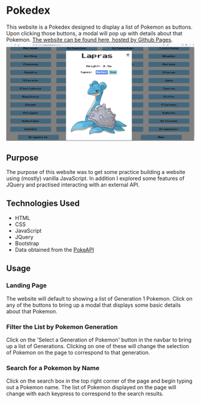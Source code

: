 # Pokedex
This website is a Pokedex designed to display a list of Pokemon as buttons. Upon clicking those buttons, a modal will pop up with details about that Pokemon. [The website can be found here, hosted by Github Pages](https://t-dogg-po.github.io/pokedex/).
<img src="assets/pokedex.PNG" style="max-width: 100%;">

## Purpose
The purpose of this website was to get some practice building a website using (mostly) vanilla JavaScript. In addition I explored some features of JQuery and practised interacting with an external API.

## Technologies Used
* HTML
* CSS
* JavaScript
* JQuery
* Bootstrap
* Data obtained from the [PokeAPI](https://pokeapi.co/)

## Usage
### Landing Page
The website will default to showing a list of Generation 1 Pokemon. Click on any of the buttons to bring up a modal that displays some basic details about that Pokemon.

### Filter the List by Pokemon Generation
Click on the 'Select a Generation of Pokemon' button in the navbar to bring up a list of Generations. Clicking on one of these will change the selection of Pokemon on the page to correspond to that generation.

### Search for a Pokemon by Name
Click on the search box in the top right corner of the page and begin typing out a Pokemon name. The list of Pokemon displayed on the page will change with each keypress to correspond to the search results.